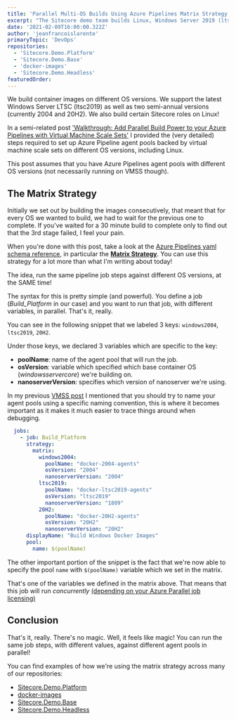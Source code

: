 ```yaml
---
title: 'Parallel Multi-OS Builds Using Azure Pipelines Matrix Strategy'
excerpt: "The Sitecore demo team builds Linux, Windows Server 2019 (ltsc2019), and two semi-annual releases (2004 and 20H2 at the moment). This post shows how we achieve this feat without adding additional build time!"
date: '2021-02-09T16:00:00.322Z'
author: 'jeanfrancoislarente'
primaryTopic: 'DevOps'
repositories:
  - 'Sitecore.Demo.Platform'
  - 'Sitecore.Demo.Base'
  - 'docker-images'
  - 'Sitecore.Demo.Headless'
featuredOrder:
---
```


We build container images on different OS versions. We support the latest Windows Server LTSC (ltsc2019) as well as two semi-annual versions (currently 2004 and 20H2). We also build certain Sitecore roles on Linux!

In a semi-related post ['Walkthrough: Add Parallel Build Power to your Azure Pipelines with Virtual Machine Scale Sets'](/posts/azure-vmss-agents) I provided the (very detailed) steps required to set up Azure Pipeline agent pools backed by virtual machine scale sets on different OS versions, including Linux.

This post assumes that you have Azure Pipelines agent pools with different OS versions (not necessarily running on VMSS though).

## The Matrix Strategy

Initially we set out by building the images consecutively, that meant that for every OS we wanted to build, we had to wait for the previous one to complete. If you've waited for a 30 minute build to complete only to find out that the 3rd stage failed, I feel your pain.

When you're done with this post, take a look at the [Azure Pipelines yaml schema reference](https://docs.microsoft.com/en-us/azure/devops/pipelines/yaml-schema?view=azure-devops&tabs=schema%2Cparameter-schema), in particular the **[Matrix Strategy](https://docs.microsoft.com/en-us/azure/devops/pipelines/yaml-schema?view=azure-devops&tabs=schema%2Cparameter-schema#strategies)**. You can use this strategy for a lot more than what I'm writing about today!

The idea, run the same pipeline job steps against different OS versions, at the SAME time!

The syntax for this is pretty simple (and powerful). You define a job (*Build_Platform* in our case) and you want to run that job, with different variables, in parallel. That's it, really.

You can see in the following snippet that we labeled 3 keys: `windows2004`, `ltsc2019`, `20H2`.

Under those keys, we declared 3 variables which are specific to the key:

- **poolName**: name of the agent pool that will run the job.
- **osVersion**: variable which specified which base container OS (*windowsservercore*) we're building on.
- **nanoserverVersion**: specifies which version of nanoserver we're using.

In my previous [VMSS post](/posts/azure-vmss-agents) I mentioned that you should try to name your agent pools using a specific naming convention, this is where it becomes important as it makes it much easier to trace things around when debugging.

```yaml
  jobs:
    - job: Build_Platform
      strategy:
        matrix:
          windows2004:
            poolName: "docker-2004-agents"
            osVersion: "2004"
            nanoserverVersion: "2004"
          ltsc2019:
            poolName: "docker-ltsc2019-agents"
            osVersion: "ltsc2019"
            nanoserverVersion: "1809"
          20H2:
            poolName: "docker-20H2-agents"
            osVersion: "20H2"
            nanoserverVersion: "20H2"
      displayName: "Build Windows Docker Images"
      pool:
        name: $(poolName)
```

The other important portion of the snippet is the fact that we're now able to specify the pool `name` with `$(poolName)` variable which we set in the matrix.

That's one of the variables we defined in the matrix above. That means that this job will run *concurrently* [(depending on your Azure Parallel job licensing)](https://docs.microsoft.com/en-us/azure/devops/pipelines/licensing/concurrent-jobs?view=azure-devops&tabs=self-hosted)

## Conclusion

That's it, really. There's no magic. Well, it feels like magic! You can run the same job steps, with different values, against different agent pools in parallel!

You can find examples of how we're using the matrix strategy across many of our repositories:

- [Sitecore.Demo.Platform](https://github.com/Sitecore/Sitecore.Demo.Platform/blob/main/docker/build-and-push-images.yml)
- [docker-images](https://github.com/Sitecore/docker-images/blob/master/build-images.yml)
- [Sitecore.Demo.Base](https://github.com/Sitecore/Sitecore.Demo.Base/blob/main/docker/build-base-images.yml)
- [Sitecore.Demo.Headless](https://github.com/Sitecore/Sitecore.Demo.Headless/blob/main/docker/build-and-push-images.yml)
